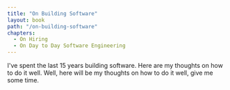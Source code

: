 ```yaml
---
title: "On Building Software"
layout: book
path: "/on-building-software"
chapters: 
  - On Hiring
  - On Day to Day Software Engineering
---
```

I've spent the last 15 years building software. Here are my thoughts on how to do it well. Well, here will be my thoughts on how to do it well, give me some time.